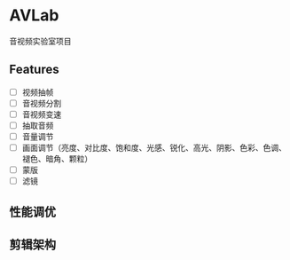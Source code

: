 # AVLab
音视频实验室项目
## Features
- [ ] 视频抽帧
- [ ] 音视频分割
- [ ] 音视频变速
- [ ] 抽取音频
- [ ] 音量调节
- [ ] 画面调节（亮度、对比度、饱和度、光感、锐化、高光、阴影、色彩、色调、褪色、暗角、颗粒）
- [ ] 蒙版
- [ ] 滤镜
## 性能调优

## 剪辑架构
